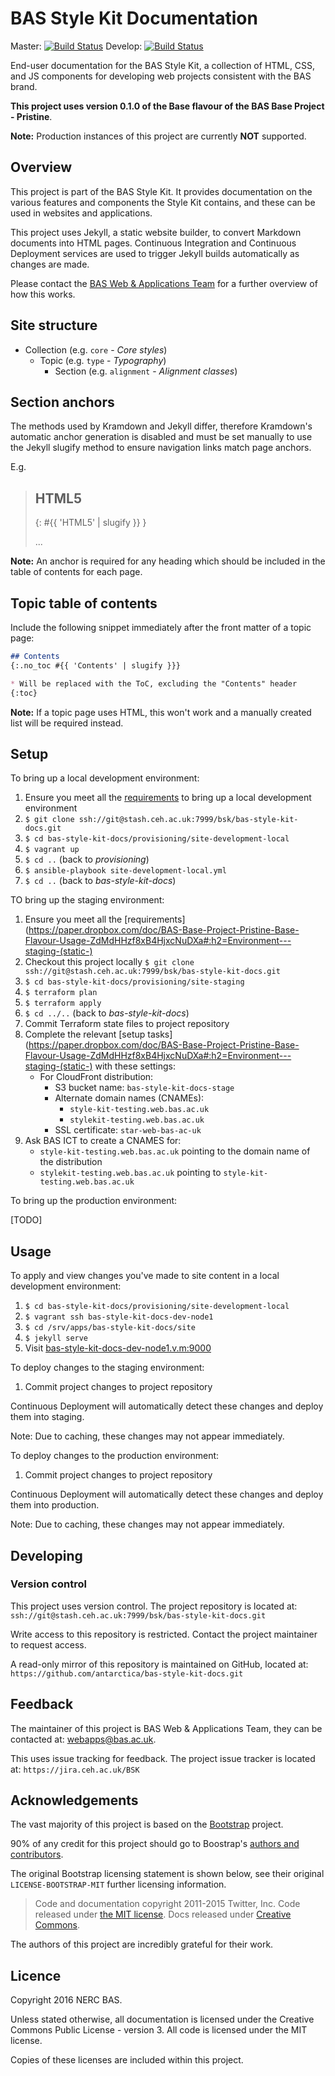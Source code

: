 # BAS Style Kit Documentation

Master: [![Build Status](https://semaphoreci.com/api/v1/antarctica/bas-style-kit-docs/branches/master/badge.svg)](https://semaphoreci.com/antarctica/bas-style-kit-docs)
Develop: [![Build Status](https://semaphoreci.com/api/v1/antarctica/bas-style-kit-docs/branches/develop/badge.svg)](https://semaphoreci.com/antarctica/bas-style-kit-docs)

End-user documentation for the BAS Style Kit, a collection of HTML, CSS, and JS components for developing web projects
consistent with the BAS brand.

**This project uses version 0.1.0 of the Base flavour of the BAS Base Project - Pristine**.

**Note:** Production instances of this project are currently **NOT** supported.

## Overview

This project is part of the BAS Style Kit. It provides documentation on the various features and components the Style
Kit contains, and these can be used in websites and applications.

This project uses Jekyll, a static website builder, to convert Markdown documents into HTML pages. Continuous
Integration and Continuous Deployment services are used to trigger Jekyll builds automatically as changes are made.

Please contact the [BAS Web & Applications Team](mailto:webapps@bas.ac.uk) for a further overview of how this works.

## Site structure

* Collection (e.g. `core` - *Core styles*)
    * Topic (e.g. `type` - *Typography*)
        * Section (e.g. `alignment` - *Alignment classes*)

## Section anchors

The methods used by Kramdown and Jekyll differ, therefore Kramdown's automatic anchor generation is disabled and must
be set manually to use the Jekyll slugify method to ensure navigation links match page anchors.

E.g.

> ## HTML5
> {: #{{ 'HTML5' | slugify }} }
>
> ...

**Note:** An anchor is required for any heading which should be included in the table of contents for each page.

## Topic table of contents

Include the following snippet immediately after the front matter of a topic page:

```markdown
## Contents
{:.no_toc #{{ 'Contents' | slugify }}}

* Will be replaced with the ToC, excluding the "Contents" header
{:toc}
```

**Note:** If a topic page uses HTML, this won't work and a manually created list will be required instead.

## Setup

To bring up a local development environment:

1. Ensure you meet all the
[requirements](https://paper.dropbox.com/doc/BAS-Base-Project-Pristine-Base-Flavour-Usage-ZdMdHHzf8xB4HjxcNuDXa#:h=Environment---local-developmen)
to bring up a local development environment
2. `$ git clone ssh://git@stash.ceh.ac.uk:7999/bsk/bas-style-kit-docs.git`
3. `$ cd bas-style-kit-docs/provisioning/site-development-local`
4. `$ vagrant up`
5. `$ cd ..` (back to *provisioning*)
6. `$ ansible-playbook site-development-local.yml`
7. `$ cd ..` (back to *bas-style-kit-docs*)

TO bring up the staging environment:

1. Ensure you meet all the
[requirements](https://paper.dropbox.com/doc/BAS-Base-Project-Pristine-Base-Flavour-Usage-ZdMdHHzf8xB4HjxcNuDXa#:h2=Environment---staging-(static-)
2. Checkout this project locally `$ git clone ssh://git@stash.ceh.ac.uk:7999/bsk/bas-style-kit-docs.git`
3. `$ cd bas-style-kit-docs/provisioning/site-staging`
4. `$ terraform plan`
5. `$ terraform apply`
6. `$ cd ../..` (back to *bas-style-kit-docs*)
7. Commit Terraform state files to project repository
9. Complete the relevant
[setup tasks](https://paper.dropbox.com/doc/BAS-Base-Project-Pristine-Base-Flavour-Usage-ZdMdHHzf8xB4HjxcNuDXa#:h2=Environment---staging-(static-)
with these settings:
    * For CloudFront distribution:
        * S3 bucket name: `bas-style-kit-docs-stage`
        * Alternate domain names (CNAMEs):
            * `style-kit-testing.web.bas.ac.uk`
            * `stylekit-testing.web.bas.ac.uk`
        * SSL certificate: `star-web-bas-ac-uk`
10. Ask BAS ICT to create a CNAMES for:
    * `style-kit-testing.web.bas.ac.uk` pointing to the domain name of the distribution
    * `stylekit-testing.web.bas.ac.uk` pointing to `style-kit-testing.web.bas.ac.uk`

To bring up the production environment:

[TODO]

## Usage

To apply and view changes you've made to site content in a local development environment:

1. `$ cd bas-style-kit-docs/provisioning/site-development-local`
2. `$ vagrant ssh bas-style-kit-docs-dev-node1`
3. `$ cd /srv/apps/bas-style-kit-docs/site`
4. `$ jekyll serve`
5. Visit [bas-style-kit-docs-dev-node1.v.m:9000](http://bas-style-kit-docs-dev-node1.v.m:9000)

To deploy changes to the staging environment:

1. Commit project changes to project repository

Continuous Deployment will automatically detect these changes and deploy them into staging.

Note: Due to caching, these changes may not appear immediately.

To deploy changes to the production environment:

1. Commit project changes to project repository

Continuous Deployment will automatically detect these changes and deploy them into production.

Note: Due to caching, these changes may not appear immediately.

## Developing

### Version control

This project uses version control. The project repository is located at:
`ssh://git@stash.ceh.ac.uk:7999/bsk/bas-style-kit-docs.git`

Write access to this repository is restricted. Contact the project maintainer to request access.

A read-only mirror of this repository is maintained on GitHub, located at:
`https://github.com/antarctica/bas-style-kit-docs.git`

## Feedback

The maintainer of this project is BAS Web & Applications Team, they can be contacted at: webapps@bas.ac.uk.

This uses issue tracking for feedback. The project issue tracker is located at:
`https://jira.ceh.ac.uk/BSK`

## Acknowledgements

The vast majority of this project is based on the [Bootstrap](http://getbootstrap.com) project.

90% of any credit for this project should go to Boostrap's [authors and contributors](http://getbootstrap.com/about/).

The original Bootstrap licensing statement is shown below,
see their original `LICENSE-BOOTSTRAP-MIT` further licensing information.

> Code and documentation copyright 2011-2015 Twitter, Inc. Code released under
[the MIT license](https://github.com/twbs/bootstrap/blob/master/LICENSE).
Docs released under [Creative Commons](https://github.com/twbs/bootstrap/blob/master/docs/LICENSE).

The authors of this project are incredibly grateful for their work.

## Licence

Copyright 2016 NERC BAS.

Unless stated otherwise, all documentation is licensed under the Creative Commons Public License - version 3.
All code is licensed under the MIT license.

Copies of these licenses are included within this project.

